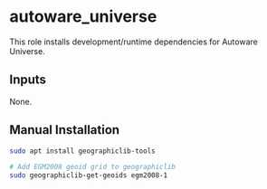 # autoware_universe

This role installs development/runtime dependencies for Autoware Universe.

## Inputs

None.

## Manual Installation

```bash
sudo apt install geographiclib-tools

# Add EGM2008 geoid grid to geographiclib
sudo geographiclib-get-geoids egm2008-1
```
